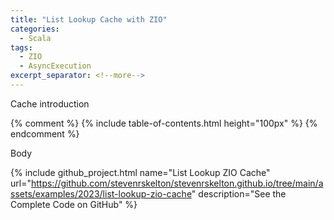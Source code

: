 ```yaml
---
title: "List Lookup Cache with ZIO"
categories:
  - Scala
tags:
  - ZIO
  - AsyncExecution
excerpt_separator: <!--more-->
---
```


Cache introduction<!--more-->

{% comment %}
{% include table-of-contents.html height="100px" %}
{% endcomment %}

Body 

{%
include github_project.html
name="List Lookup ZIO Cache"
url="https://github.com/stevenrskelton/stevenrskelton.github.io/tree/main/assets/examples/2023/list-lookup-zio-cache"
description="See the Complete Code on GitHub"
%}